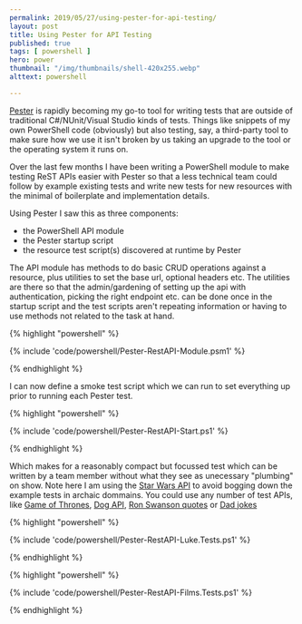 ```yaml
---
permalink: 2019/05/27/using-pester-for-api-testing/
layout: post
title: Using Pester for API Testing
published: true 
tags: [ powershell ]
hero: power
thumbnail: "/img/thumbnails/shell-420x255.webp"
alttext: powershell

---
```


<a href="https://github.com/pester/Pester">Pester</a> is rapidly becoming my go-to tool for writing tests that 
are outside of traditional C#/NUnit/Visual Studio kinds of tests. Things like snippets of my own PowerShell code 
(obviously) but also testing, say, a third-party tool to make sure how we use it isn't broken by us taking an 
upgrade to the tool or the operating system it runs on. 

Over the last few months I have been writing a PowerShell module to make testing ReST APIs easier with Pester 
so that a less technical team could follow by example existing tests and write new tests for new resources 
with the minimal of boilerplate and implementation details. 

Using Pester I saw this as three components:

- the PowerShell API module
- the Pester startup script
- the resource test script(s) discovered at runtime by Pester


The API module has methods to do basic CRUD operations against a resource, plus utilities to set the base 
url, optional headers etc. The utilities are there so that the admin/gardening of setting up the api with 
authentication, picking the right endpoint etc. can be done once in the startup script and the test scripts 
aren't repeating information or having to use methods not related to the task at hand. 


{% highlight "powershell" %}

{% include 'code/powershell/Pester-RestAPI-Module.psm1' %}

{% endhighlight %}

I can now define a smoke test script which we can run to set everything up prior to running each Pester test. 


{% highlight "powershell" %}

{% include 'code/powershell/Pester-RestAPI-Start.ps1' %}

{% endhighlight %}

Which makes for a reasonably compact but focussed test which can be written by a team member without what they 
see as unecessary "plumbing" on show. Note here I am using the <a href="https://swapi.co/">Star Wars API</a> to 
avoid bogging down the example tests in archaic dommains. You could use any number of test APIs, like 
<a href="https://anapioficeandfire.com/">Game of Thrones</a>, <a href="https://dog.ceo/dog-api/">Dog API</a>, 
<a href="http://ron-swanson-quotes.herokuapp.com/v2/quotes">Ron Swanson quotes</a> or 
<a href="https://icanhazdadjoke.com/api">Dad jokes</a>



{% highlight "powershell" %}

{% include 'code/powershell/Pester-RestAPI-Luke.Tests.ps1' %}

{% endhighlight %}


{% highlight "powershell" %}

{% include 'code/powershell/Pester-RestAPI-Films.Tests.ps1' %}

{% endhighlight %}



